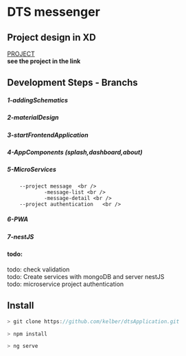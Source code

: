 # DTS messenger 

## Project design in XD 
[PROJECT](https://xd.adobe.com/spec/c5fdd134-ba02-4a46-6bc6-3f4058ce2d57-b3cc/)  <br />
**see the project in the link**



## Development Steps - Branchs
##### 1-addingSchematics <br />

##### 2-materialDesign  <br />

##### 3-startFrontendApplication  <br />

##### 4-AppComponents (splash,dashboard,about) <br />

##### 5-MicroServices  <br />
        --project message  <br />
                -message-list <br />
                -message-detail <br />
        --project authentication   <br />

##### 6-PWA <br />
##### 7-nestJS <br />


#### todo: 
todo: check validation <br />
todo: Create services with mongoDB and server nestJS <br />
todo: microservice project authentication  


## Install
```js
> git clone https://github.com/kelber/dtsApplication.git

> npm install

> ng serve
```

